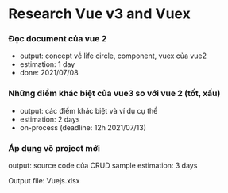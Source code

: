 # Research Vue v3 and Vuex 
### Đọc document của vue 2 
- output: concept về life circle, component, vuex của vue2
- estimation: 1 day
- done: 2021/07/08

### Những điểm khác biệt của vue3 so với vue 2 (tốt, xấu)
- output: các điểm khác biệt và ví dụ cụ thể
- estimation: 2 days 
- on-process (deadline: 12h 2021/07/13)

### Áp dụng vô project mới
output: source code của CRUD sample
estimation: 3 days

Output file: Vuejs.xlsx
